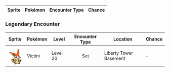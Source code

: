 | Sprite | Pokémon | Encounter Type | Chance |
| :---: | --- | :---: | --- |

### Legendary Encounter

| Sprite | Pokémon | Level | Encounter Type | Location | Chance |
| :---: | --- | --- | :---: | --- | --- |
| ![Victini](../../assets/sprites/victini/front.gif "Victini: It creates an unlimited supply of energy inside its body, which it shares with those who touch it.") | Victini | Level 20 | Set | Liberty Tower Basement | – |
